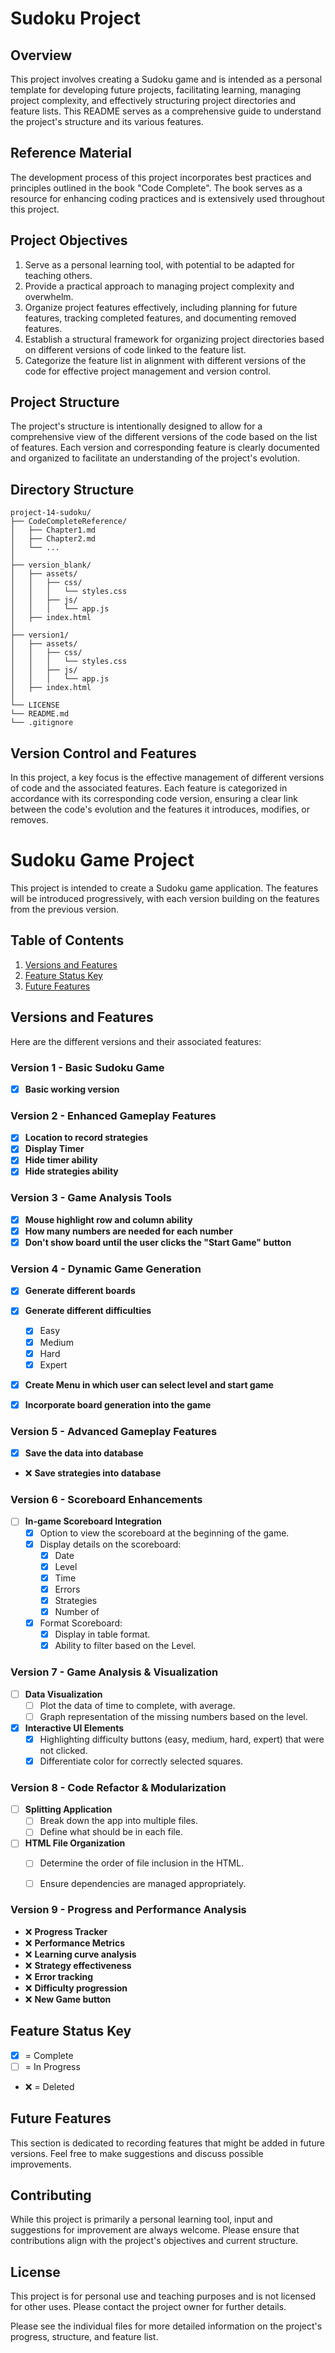 # Sudoku Project

## Overview
This project involves creating a Sudoku game and is intended as a personal template for developing future projects, facilitating learning, managing project complexity, and effectively structuring project directories and feature lists. This README serves as a comprehensive guide to understand the project's structure and its various features.

## Reference Material
The development process of this project incorporates best practices and principles outlined in the book "Code Complete". The book serves as a resource for enhancing coding practices and is extensively used throughout this project.

## Project Objectives

1. Serve as a personal learning tool, with potential to be adapted for teaching others.
2. Provide a practical approach to managing project complexity and overwhelm.
3. Organize project features effectively, including planning for future features, tracking completed features, and documenting removed features.
4. Establish a structural framework for organizing project directories based on different versions of code linked to the feature list.
5. Categorize the feature list in alignment with different versions of the code for effective project management and version control.

## Project Structure
The project's structure is intentionally designed to allow for a comprehensive view of the different versions of the code based on the list of features. Each version and corresponding feature is clearly documented and organized to facilitate an understanding of the project's evolution.


## Directory Structure

```
project-14-sudoku/
├── CodeCompleteReference/
│   ├── Chapter1.md
│   ├── Chapter2.md
│   └── ...
│
├── version_blank/
│   ├── assets/
│   │   ├── css/
│   │   │   └── styles.css
│   │   ├── js/
│   │   │   └── app.js
│   ├── index.html
│
├── version1/
│   ├── assets/
│   │   ├── css/
│   │   │   └── styles.css
│   │   ├── js/
│   │   │   └── app.js
│   ├── index.html
│
└── LICENSE
└── README.md
└── .gitignore
```


## Version Control and Features
In this project, a key focus is the effective management of different versions of code and the associated features. Each feature is categorized in accordance with its corresponding code version, ensuring a clear link between the code's evolution and the features it introduces, modifies, or removes.


# Sudoku Game Project

This project is intended to create a Sudoku game application. The features will be introduced progressively, with each version building on the features from the previous version.

## Table of Contents

1. [Versions and Features](#versions-and-features)
2. [Feature Status Key](#feature-status-key)
3. [Future Features](#future-features)

## Versions and Features

Here are the different versions and their associated features:

### Version 1 - Basic Sudoku Game
- [X] **Basic working version**

### Version 2 - Enhanced Gameplay Features

- [X] **Location to record strategies**
- [X] **Display Timer**
- [X] **Hide timer ability**
- [X] **Hide strategies ability**

### Version 3 - Game Analysis Tools

- [X] **Mouse highlight row and column ability**
- [X] **How many numbers are needed for each number**
- [X] **Don't show board until the user clicks the "Start Game" button**

### Version 4 - Dynamic Game Generation


- [X] **Generate different boards**
- [X] **Generate different difficulties**
    - [X] Easy
    - [X] Medium
    - [X] Hard
    - [X] Expert
- [X] **Create Menu in which user can select level and start game**
- [X] **Incorporate board generation into the game**



### Version 5 - Advanced Gameplay Features

- [X] **Save the data into database**
- ❌ **Save strategies into database**




### Version 6 - Scoreboard Enhancements

- [ ] **In-game Scoreboard Integration**
    - [X] Option to view the scoreboard at the beginning of the game.
    - [X] Display details on the scoreboard:
        - [X] Date
        - [X] Level
        - [X] Time
        - [X] Errors
        - [X] Strategies
        - [X] Number of

    - [X] Format Scoreboard:
        - [X] Display in table format.
        - [X] Ability to filter based on the Level.

### Version 7 - Game Analysis & Visualization

- [ ] **Data Visualization**
    - [ ] Plot the data of time to complete, with average.
    - [ ] Graph representation of the missing numbers based on the level.

- [X] **Interactive UI Elements**
    - [X] Highlighting difficulty buttons (easy, medium, hard, expert) that were not clicked.
    - [X] Differentiate color for correctly selected squares.

### Version 8 - Code Refactor & Modularization

- [ ] **Splitting Application**
    - [ ] Break down the app into multiple files.
    - [ ] Define what should be in each file.

- [ ] **HTML File Organization**
    - [ ] Determine the order of file inclusion in the HTML.
    - [ ] Ensure dependencies are managed appropriately.


### Version 9 - Progress and Performance Analysis
- ❌ **Progress Tracker**
- ❌ **Performance Metrics**
- ❌ **Learning curve analysis**
- ❌ **Strategy effectiveness**
- ❌ **Error tracking**
- ❌ **Difficulty progression**
- ❌ **New Game button**

## Feature Status Key

- [x] = Complete
- [ ] = In Progress
- ❌ = Deleted

## Future Features

This section is dedicated to recording features that might be added in future versions. Feel free to make suggestions and discuss possible improvements.















## Contributing
While this project is primarily a personal learning tool, input and suggestions for improvement are always welcome. Please ensure that contributions align with the project's objectives and current structure.

## License
This project is for personal use and teaching purposes and is not licensed for other uses. Please contact the project owner for further details.


Please see the individual files for more detailed information on the project's progress, structure, and feature list.